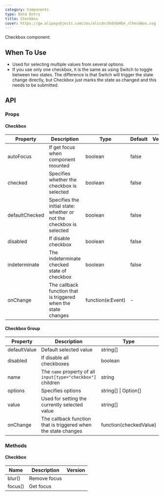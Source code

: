 ```yaml
---
category: Components
type: Data Entry
title: Checkbox
cover: https://gw.alipayobjects.com/zos/alicdn/8nbVbHEm_/CheckBox.svg
---
```


Checkbox component.

## When To Use

- Used for selecting multiple values from several options.
- If you use only one checkbox, it is the same as using Switch to toggle between two states. The difference is that Switch will trigger the state change directly, but Checkbox just marks the state as changed and this needs to be submitted.

## API

### Props

#### Checkbox

| Property       | Description                                                          | Type              | Default | Version |
| -------------- | -------------------------------------------------------------------- | ----------------- | ------- | ------- |
| autoFocus      | If get focus when component mounted                                  | boolean           | false   |         |
| checked        | Specifies whether the checkbox is selected                           | boolean           | false   |         |
| defaultChecked | Specifies the initial state: whether or not the checkbox is selected | boolean           | false   |         |
| disabled       | If disable checkbox                                                  | boolean           | false   |         |
| indeterminate  | The indeterminate checked state of checkbox                          | boolean           | false   |         |
| onChange       | The callback function that is triggered when the state changes       | function(e:Event) | -       |         |

#### Checkbox Group

| Property     | Description                                                    | Type                   | Default | Version |
| ------------ | -------------------------------------------------------------- | ---------------------- | ------- | ------- |
| defaultValue | Default selected value                                         | string\[]              | \[]     |         |
| disabled     | If disable all checkboxes                                      | boolean                | false   |         |
| name         | The `name` property of all `input[type="checkbox"]` children   | string                 | -       |         |
| options      | Specifies options                                              | string\[] \| Option\[] | \[]     |         |
| value        | Used for setting the currently selected value                  | string\[]              | \[]     |         |
| onChange     | The callback function that is triggered when the state changes | function(checkedValue) | -       |         |

### Methods

#### Checkbox

| Name    | Description  | Version |
| ------- | ------------ | ------- |
| blur()  | Remove focus |         |
| focus() | Get focus    |         |
